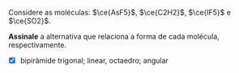Considere as moléculas: $\ce{AsF5}$, $\ce{C2H2}$, $\ce{IF5}$ e $\ce{SO2}$.

**Assinale** a alternativa que relaciona a forma de cada molécula, respectivamente.

- [x] bipirâmide trigonal; linear, octaedro; angular

